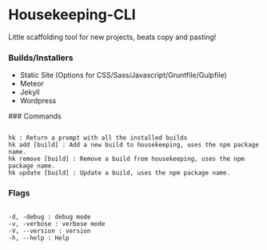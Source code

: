 # Housekeeping-CLI

Little scaffolding tool for new projects, beats copy and pasting!

### Builds/Installers

- Static Site (Options for CSS/Sass/Javascript/Gruntfile/Gulpfile)
- Meteor
- Jekyll
- Wordpress

### Commands

```

hk : Return a prompt with all the installed builds
hk add [build] : Add a new build to housekeeping, uses the npm package name.
hk remove [build] : Remove a build from housekeeping, uses the npm package name.
hk update [build] : Update a build, uses the npm package name.

```

### Flags

```

-d, -debug : debug mode
-v, -verbose : verbose mode
-V, --version : version
-h, --help : Help

```